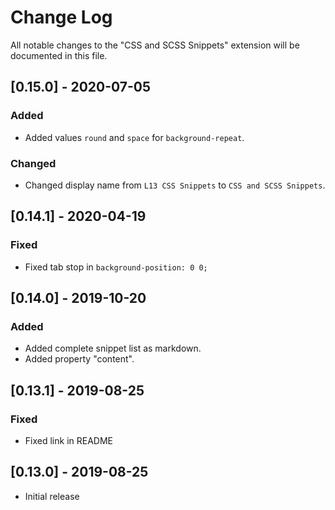 # Change Log
All notable changes to the "CSS and SCSS Snippets" extension will be documented in this file.

## [0.15.0] - 2020-07-05

### Added
- Added values `round` and `space` for `background-repeat`.

### Changed
- Changed display name from `L13 CSS Snippets` to `CSS and SCSS Snippets`.

## [0.14.1] - 2020-04-19

### Fixed
- Fixed tab stop in `background-position: 0 0;`

## [0.14.0] - 2019-10-20

### Added
- Added complete snippet list as markdown.
- Added property "content".

## [0.13.1] - 2019-08-25

### Fixed
- Fixed link in README

## [0.13.0] - 2019-08-25
- Initial release